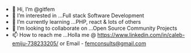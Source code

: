 - 👋 Hi, I’m @gitfem
- 👀 I’m interested in ...Full stack Software Development
- 🌱 I’m currently learning ...PHP, react & lots of others
- 💞️ I’m looking to collaborate on ...Open Source Community Projects
- 📫 How to reach me ...Holla me @ https://www.linkedin.com/in/caleb-emiju-738233205/ or Email - femconsults@gmail.com

<!---
fem/fem is a ✨ special ✨ repository because its `README.md` (this file) appears on your GitHub profile.
You can click the Preview link to take a look at your changes.
--->
